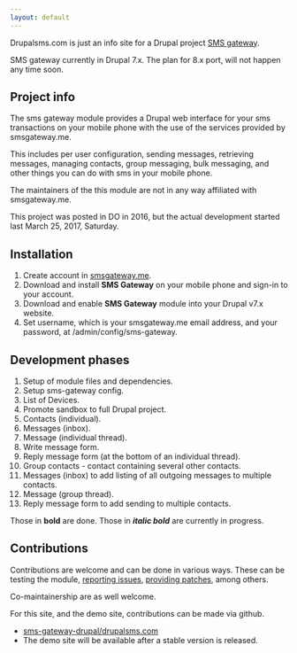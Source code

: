 ```yaml
---
layout: default
---
```


Drupalsms.com is just an info site for a Drupal project [SMS gateway](https://www.drupal.org/project/sms_gateway).

SMS gateway currently in Drupal 7.x. The plan for 8.x port, will not happen any
time soon.

## Project info

The sms gateway module provides a Drupal web interface for your sms transactions on your mobile phone with the use of the services provided by smsgateway.me.

This includes per user configuration, sending messages, retrieving messages, managing contacts, group messaging, bulk messaging, and other things you can do with sms in your mobile phone.

The maintainers of the this module are not in any way affiliated with smsgateway.me.

This project was posted in DO in 2016, but the actual development started last March 25, 2017, Saturday.

## Installation

1. Create account in [smsgateway.me](https://smsgateway.me/).
2. Download and install **SMS Gateway** on your mobile phone and sign-in to your account.
3. Download and enable **SMS Gateway** module into your Drupal v7.x website.
4. Set username, which is your smsgateway.me email address, and your password, at /admin/config/sms-gateway.

## Development phases

1. Setup of module files and dependencies.
2. Setup sms-gateway config.
3. List of Devices.
4. Promote sandbox to full Drupal project.
5. Contacts (individual).
6. Messages (inbox).
7. Message (individual thread).
8. Write message form.
9. Reply message form (at the bottom of an individual thread).
10. Group contacts - contact containing several other contacts.
11. Messages (inbox) to add listing of all outgoing messages to multiple contacts.
12. Message (group thread).
13. Reply message form to add sending to multiple contacts.

Those in **bold** are done.
Those in **_italic bold_** are currently in progress.

## Contributions

Contributions are welcome and can be done in various ways. These can be testing
the module, [reporting issues](https://www.drupal.org/project/issues/2799679?categories=All),
[providing patches](https://www.drupal.org/project/sms_gateway/git-instructions),
among others.

Co-maintainership are as well welcome.

For this site, and the demo site, contributions can be made via github.

* [sms-gateway-drupal/drupalsms.com](https://github.com/sms-gateway-drupal/drupalsms.com)
* The demo site will be available after a stable version is released.

